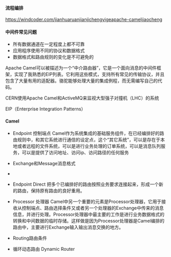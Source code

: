 ####  流程编排


https://windcoder.com/jianhuaruanjianjichengyigeapache-cameljiaocheng
#### 中间件常见问题
* 所有数据通道在一定程度上都不可靠
* 应用程序使用不同的协议和数据格式
* 数据格式和路由规则的变化是不可避免的

Apache Camel可以被描述为一个“中介路由器”，它是一个面向消息的中间件框架，实现了我熟悉的EIP列表。它利用这些模式，支持所有常见的传输协议，并且包含了大量有用的适配器。骆驼能够处理大量的集成例程，而无需编写自己的代码。

CERN使用Apache Camel和ActiveMQ来监视大型强子对撞机（LHC）的系统

EIP（Enterprise Integration Patterns）

#### Camel 
* Endpoint 控制端点
Camel作为系统集成的基础服务组件，在已经编排好的路由规则中，和其它系统进行通信的设定点，这个“其它系统”，可以是存在于本地或者远程的文件系统，可以是进行业务处理的订单系统，可以是消息队列服务，可以是提供了访问地址、访问ip、访问路径的任何服务

* Exchange和Message消息格式
* 
* Endpoint Direct
把多个已编排好的路由按照业务要求连接起来，形成一个新的路由，保持原有路由的良好重用。

* Processor 处理器
Camel中另一个重要的元素是Processor处理器，它用于接收从控制端点、路由选择条件又或者另一个处理器的Exchange中传来的消息信息，并进行处理。Processor处理器中最主要的工作是进行业务数据格式的转换和中间数据的临时存储。这样做是因为Processor处理器是Camel编排的路由中，主要进行Exchange输入输出消息交换的地方。

* Routing路由条件
* 循环动态路由 Dynamic Router
